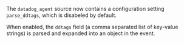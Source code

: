 The `datadog_agent` source now contains a configuration setting `parse_ddtags`, which is disabeled by default.

When enabled, the `ddtags` field (a comma separated list of key-value strings) is parsed and expanded into an
object in the event.
